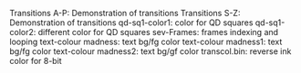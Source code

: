 Transitions A-P: Demonstration of transitions 
Transitions S-Z: Demonstration of transitions
qd-sq1-color1: color for QD squares
qd-sq1-color2: different color for QD squares
sev-Frames: frames indexing and looping
text-colour madness: text bg/fg color
text-colour madness1: text bg/fg color
text-colour madness2: text bg/gf color
transcol.bin: reverse ink color for 8-bit
